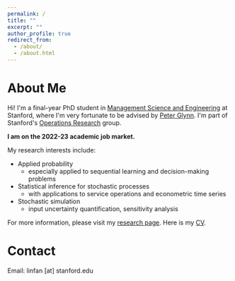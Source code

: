 ```yaml
---
permalink: /
title: ""
excerpt: ""
author_profile: true
redirect_from: 
  - /about/
  - /about.html
---
```


About Me
======
Hi! I'm a final-year PhD student in [Management Science and Engineering](https://msande.stanford.edu/) at Stanford, where I'm very fortunate to be advised by [Peter Glynn](https://web.stanford.edu/~glynn/). I'm part of Stanford's [Operations Research](https://or.stanford.edu/) group.

**I am on the 2022-23 academic job market.**   
    
My research interests include:
- Applied probability
  - especially applied to sequential learning and decision-making problems
- Statistical inference for stochastic processes
  - with applications to service operations and econometric time series
- Stochastic simulation
  - input uncertainty quantification, sensitivity analysis

For more information, please visit my [research page](https://linfanf.github.io/research/). Here is my [CV](https://linfanf.github.io/files/LinFan_CV_August2022.pdf).
  
Contact
======
Email: linfan [at] stanford.edu



